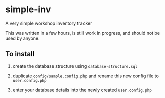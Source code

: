 # simple-inv

A very simple workshop inventory tracker

This was written in a few hours, is still work in progress, and should not be used by anyone.

## To install

1) create the database structure using `database-structure.sql`

2) duplicate `config/sample.config.php` and rename this new config file to `user.config.php`

3) enter your database details into the newly created `user.config.php`
